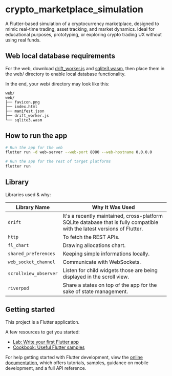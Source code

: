 # crypto_marketplace_simulation

A Flutter-based simulation of a cryptocurrency marketplace, designed to mimic real-time trading, asset tracking, and market dynamics. Ideal for educational purposes, prototyping, or exploring crypto trading UX without using real funds.

## Web local database requirements

For the web, download [drift_worker.js](https://github.com/simolus3/drift/releases) and [sqlite3.wasm](https://github.com/simolus3/sqlite3.dart/releases), then place them in the web/ directory to enable local database functionality.

In the end, your web/ directory may look like this:

```plaintext
web/
web/
├── favicon.png
├── index.html
├── manifest.json
├── drift_worker.js
└── sqlite3.wasm
```

## How to run the app

```bash
# Run the app for the web
flutter run -d web-server --web-port 8080 --web-hostname 0.0.0.0

# Run the app for the rest of target platforms
flutter run
```

## Library

Libraries used & why:

| Library Name          | Why It Was Used                                                                                                          |
| --------------------- | ------------------------------------------------------------------------------------------------------------------------ |
| `drift`               | It's a recently maintained, cross-platform SQLite database that is fully compatible with the latest versions of Flutter. |
| `http`                | To fetch the REST APIs.                                                                                                  |
| `fl_chart`            | Drawing allocations chart.                                                                                               |
| `shared_preferences`  | Keeping simple informations locally.                                                                                     |
| `web_socket_channel`  | Communicate with WebSockets.                                                                                             |
| `scrollview_observer` | Listen for child widgets those are being displayed in the scroll view.                                                   |
| `riverpod`            | Share a states on top of the app for the sake of state management.                                                       |

## Getting started

This project is a Flutter application.

A few resources to get you started:

- [Lab: Write your first Flutter app](https://docs.flutter.dev/get-started/codelab)
- [Cookbook: Useful Flutter samples](https://docs.flutter.dev/cookbook)

For help getting started with Flutter development, view the
[online documentation](https://docs.flutter.dev/), which offers tutorials,
samples, guidance on mobile development, and a full API reference.